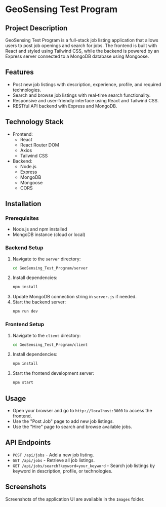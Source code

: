 # GeoSensing Test Program

## Project Description
GeoSensing Test Program is a full-stack job listing application that allows users to post job openings and search for jobs. The frontend is built with React and styled using Tailwind CSS, while the backend is powered by an Express server connected to a MongoDB database using Mongoose.

## Features
- Post new job listings with description, experience, profile, and required technologies.
- Search and browse job listings with real-time search functionality.
- Responsive and user-friendly interface using React and Tailwind CSS.
- RESTful API backend with Express and MongoDB.

## Technology Stack
- Frontend:
  - React
  - React Router DOM
  - Axios
  - Tailwind CSS
- Backend:
  - Node.js
  - Express
  - MongoDB
  - Mongoose
  - CORS

## Installation

### Prerequisites
- Node.js and npm installed
- MongoDB instance (cloud or local)

### Backend Setup
1. Navigate to the `server` directory:
   ```bash
   cd GeoSensing_Test_Program/server
   ```
2. Install dependencies:
   ```bash
   npm install
   ```
3. Update MongoDB connection string in `server.js` if needed.
4. Start the backend server:
   ```bash
   npm run dev
   ```

### Frontend Setup
1. Navigate to the `client` directory:
   ```bash
   cd GeoSensing_Test_Program/client
   ```
2. Install dependencies:
   ```bash
   npm install
   ```
3. Start the frontend development server:
   ```bash
   npm start
   ```

## Usage
- Open your browser and go to `http://localhost:3000` to access the frontend.
- Use the "Post Job" page to add new job listings.
- Use the "Hire" page to search and browse available jobs.

## API Endpoints

- `POST /api/jobs` - Add a new job listing.
- `GET /api/jobs` - Retrieve all job listings.
- `GET /api/jobs/search?keyword=your_keyword` - Search job listings by keyword in description, profile, or technologies.

## Screenshots
Screenshots of the application UI are available in the `Images` folder.


